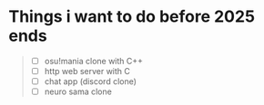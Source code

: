# Things i want to do before 2025 ends
>
> - [ ] osu!mania clone with C++
> - [ ] http web server with C
> - [ ] chat app (discord clone)
> - [ ] neuro sama clone
